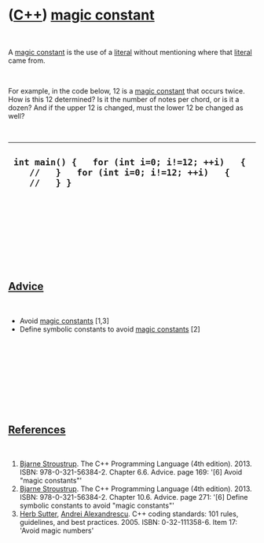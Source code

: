 



 

 

 

 

 

([C++](Cpp.md)) [magic constant](CppMagicConstant.md)
=======================================================

 

A [magic constant](CppMagicConstant.md) is the use of a
[literal](CppLiteral.md) without mentioning where that
[literal](CppLiteral.md) came from.

 

For example, in the code below, 12 is a [magic
constant](CppMagicConstant.md) that occurs twice. How is this 12
determined? Is it the number of notes per chord, or is it a dozen? And
if the upper 12 is changed, must the lower 12 be changed as well?

 

  ---------------------------------------------------------------------------------------------------------
  ` int main() {   for (int i=0; i!=12; ++i)   {     //   }   for (int i=0; i!=12; ++i)   {     //   } }`
  ---------------------------------------------------------------------------------------------------------

 

 

 

 

 

[Advice](CppAdvice.md)
-----------------------

 

-   Avoid [magic constants](CppMagicConstant.md) \[1,3\]
-   Define symbolic constants to avoid [magic
    constants](CppMagicConstant.md) \[2\]

 

 

 

 

 

[References](CppReferences.md)
-------------------------------

 

1.  [Bjarne Stroustrup](CppBjarneStroustrup.md). The C++ Programming
    Language (4th edition). 2013. ISBN: 978-0-321-56384-2. Chapter 6.6.
    Advice. page 169: '\[6\] Avoid "magic constants"'
2.  [Bjarne Stroustrup](CppBjarneStroustrup.md). The C++ Programming
    Language (4th edition). 2013. ISBN: 978-0-321-56384-2. Chapter 10.6.
    Advice. page 271: '\[6\] Define symbolic constants to avoid "magic
    constants"'
3.  [Herb Sutter](CppHerbSutter.md), [Andrei
    Alexandrescu](CppAndreiAlexandrescu.md). C++ coding standards: 101
    rules, guidelines, and best practices. 2005. ISBN: 0-32-111358-6.
    Item 17: 'Avoid magic numbers'

 

 

 

 

 





 



